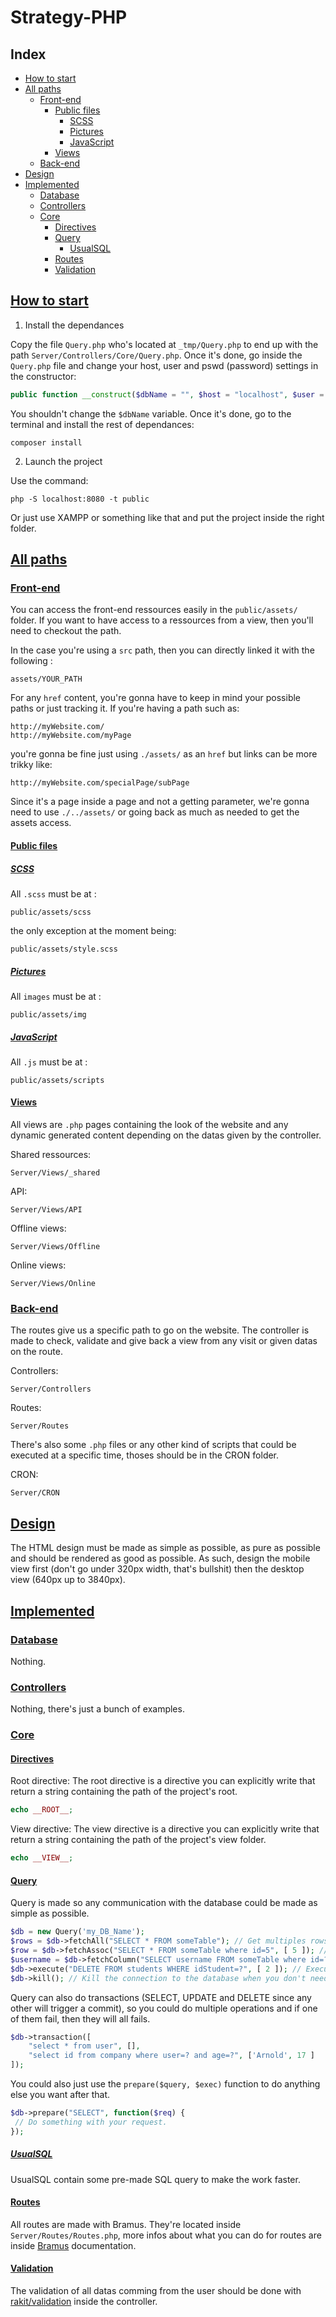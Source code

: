 # Strategy-PHP

## Index

- [How to start](#howtostart)
- [All paths](#allpaths)
    - [Front-end](#frontend)
        - [Public files](#publicfiles)
            - [SCSS](#scss)
            - [Pictures](#pictures)
            - [JavaScript](#javascript)
        - [Views](#views)
    - [Back-end](#backend)
- [Design](#design)
- [Implemented](#implemented)
    - [Database](#database)
    - [Controllers](#controllers)
    - [Core](#core)
        - [Directives](#directives)
        - [Query](#query)
            - [UsualSQL](#usualsql)
        - [Routes](#routes)
        - [Validation](#validation)

## [How to start](#howtostart)

1. Install the dependances

Copy the file `Query.php` who's located at `_tmp/Query.php` to end up with the path `Server/Controllers/Core/Query.php`.
Once it's done, go inside the `Query.php` file and change your host, user and pswd (password) settings in the constructor:
```php
public function __construct($dbName = "", $host = "localhost", $user = 'root', $pswd = '') {
```

You shouldn't change the `$dbName` variable. Once it's done, go to the terminal and install the rest of dependances:
```terminal
composer install
```

2. Launch the project

Use the command:
```terminal
php -S localhost:8080 -t public
```
Or just use XAMPP or something like that and put the project inside the right folder.

## [All paths](#allpaths)

### [Front-end](#frontend)

You can access the front-end ressources easily in the `public/assets/` folder.
If you want to have access to a ressources from a view, then you'll need to checkout the path.

In the case you're using a `src` path, then you can directly linked it with the following :
```
assets/YOUR_PATH
```

For any `href` content, you're gonna have to keep in mind your possible paths or just tracking it. If you're having a path such as:
```
http://myWebsite.com/
http://myWebsite.com/myPage
```
you're gonna be fine just using `./assets/` as an `href` but links can be more trikky like:
```
http://myWebsite.com/specialPage/subPage
```
Since it's a page inside a page and not a getting parameter, we're gonna need to use `./../assets/` or going back as much as needed to get the assets access.

#### [Public files](#publicfiles)

##### [SCSS](#scss)
All `.scss` must be at :
```
public/assets/scss
```
the only exception at the moment being:
```
public/assets/style.scss
```

##### [Pictures](#pictures)
All `images` must be at :
```
public/assets/img
```

##### [JavaScript](#javascript)
All `.js` must be at :
```
public/assets/scripts
```

#### [Views](#views)

All views are `.php` pages containing the look of the website and any dynamic generated content depending on the datas given by the controller.

Shared ressources:
```
Server/Views/_shared
```
API:
```
Server/Views/API
```
Offline views:
```
Server/Views/Offline
```
Online views:
```
Server/Views/Online
```

### [Back-end](#backend)

The routes give us a specific path to go on the website. The controller is made to check, validate and give back a view from any visit or given datas on the route.

Controllers:
```
Server/Controllers
```
Routes:
```
Server/Routes
```

There's also some `.php` files or any other kind of scripts that could be executed at a specific time, thoses should be in the CRON folder.

CRON:
```
Server/CRON
```

## [Design](#design)
The HTML design must be made as simple as possible, as pure as possible and should be rendered as good as possible.
As such, design the mobile view first (don't go under 320px width, that's bullshit) then the desktop view (640px up to 3840px).

## [Implemented](#implemented)

### [Database](#database)
Nothing.

### [Controllers](#controllers)
Nothing, there's just a bunch of examples.

### [Core](#core)

#### [Directives](#directives)

Root directive:
The root directive is a directive you can explicitly write that return a string containing the path of the project's root.
```php
echo __ROOT__;
```

View directive:
The view directive is a directive you can explicitly write that return a string containing the path of the project's view folder.
```php
echo __VIEW__;
```

#### [Query](#query)

Query is made so any communication with the database could be made as simple as possible.
```php
$db = new Query('my_DB_Name');
$rows = $db->fetchAll("SELECT * FROM someTable"); // Get multiples rows
$row = $db->fetchAssoc("SELECT * FROM someTable where id=5", [ 5 ]); // Get a single row
$username = $db->fetchColumn("SELECT username FROM someTable where id=?", [ 5 ]); // Get a single column value
$db->execute("DELETE FROM students WHERE idStudent=?", [ 2 ]); // Execute a query
$db->kill(); // Kill the connection to the database when you don't need any access to it anymore.
```

Query can also do transactions (SELECT, UPDATE and DELETE since any other will trigger a commit), so you could do multiple operations and if one of them fail, then they will all fails.
```php
$db->transaction([
    "select * from user", [],
    "select id from company where user=? and age=?", ['Arnold', 17 ]
]);
```

You could also just use the `prepare($query, $exec)` function to do anything else you want after that.
```php
$db->prepare("SELECT", function($req) {
 // Do something with your request.
});
```

##### [UsualSQL](#usualsql)

UsualSQL contain some pre-made SQL query to make the work faster.

#### [Routes](#routes)

All routes are made with Bramus.
They're located inside `Server/Routes/Routes.php`, more infos about what you can do for routes are inside [Bramus](https://github.com/bramus/router) documentation.

#### [Validation](#validation)

The validation of all datas comming from the user should be done with [rakit/validation](https://github.com/rakit/validation) inside the controller.